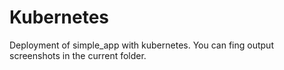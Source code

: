 # Kubernetes

Deployment of simple_app with kubernetes. 
You can fing output screenshots in the current folder. 